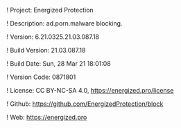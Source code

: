 ! Project: Energized Protection

! Description: ad.porn.malware blocking.

! Version: 6.21.0325.21.03.087.18

! Build Version: 21.03.087.18

! Build Date: Sun, 28 Mar 21 18:01:08

! Version Code: 0871801

! License: CC BY-NC-SA 4.0, https://energized.pro/license

! Github: https://github.com/EnergizedProtection/block

! Web: https://energized.pro
